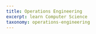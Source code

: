 ```yaml
---
title: Operations Engineering
excerpt: learn Computer Science
taxonomy: operations-engineering
---
```

